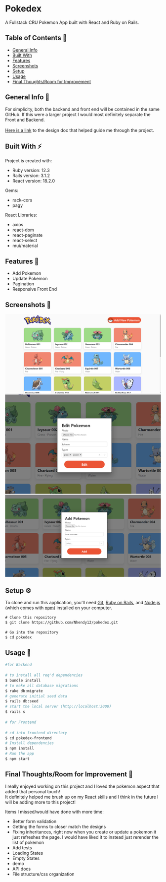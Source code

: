 # Pokedex

A Fullstack CRU Pokemon App built with React and Ruby on Rails.

## Table of Contents 📖
* [General Info](#general-info)
* [Built With](#built-with)
* [Features](#features)
* [Screenshots](#screenshots)
* [Setup](#setup)
* [Usage](#usage)
* [Final Thoughts/Room for Improvement](#final-thoughtsroom-for-improvement)

## General Info 📝
For simplicity, both the backend and front end will be contained in the same GitHub. If this were a larger project I would most definitely separate the Front and Backend.\
\
[Here is a link](DESIGN_DOC.pdf) to the design doc that helped guide me through the project.


## Built With ⚡️
Project is created with:
* Ruby version: 12.3
* Rails version: 3.1.2
* React version: 18.2.0

Gems:
* rack-cors
* pagy

React Libraries:
* axios
* react-dom
* react-paginate
* react-select
* mui/material

## Features 🎯
* Add Pokemon
* Update Pokemon
* Pagination
* Responsive Front End

## Screenshots 📸
![Screenshot](app/assets/images/pokemon-pics/screenshots/Screenshot1.png)
![Screenshot](app/assets/images/pokemon-pics/screenshots/Screenshot2.png)
![Screenshot](app/assets/images/pokemon-pics/screenshots/Screenshot3.png)

## Setup ⚙️
To clone and run this application, you'll need [Git](https://git-scm.com), [Ruby on Rails](https://www.tutorialspoint.com/ruby-on-rails/rails-installation.htm), and [Node.js](https://nodejs.org/en/download/) (which comes with [npm](http://npmjs.com)) installed on your computer.
```
# Clone this repository
$ git clone https://github.com/Nhendy12/pokedex.git

# Go into the repository
$ cd pokedex
```

## Usage 🚂

```bash
#for Backend

# to install all req'd dependencies
$ bundle install
# to make all database migrations
$ rake db:migrate
# generate initial seed data
$ rails db:seed
# start the local server (http://localhost:3000)
$ rails s

# for Frontend

# cd into frontend directory
$ cd pokedex-frontend
# Install dependencies
$ npm install
# Run the app
$ npm start
```

## Final Thoughts/Room for Improvement 🔔
I really enjoyed working on this project and I loved the pokemon aspect that added that personal touch!\
It definitely helped me brush up on my React skills and I think in the future I will be adding more to this project!

Items I missed/would have done with more time:
* Better form validation
* Getting the forms to closer match the designs
* Fixing inheritances, right now when you create or update a pokemon it just refreshes the page. I would have liked it to instead just rerender the list of pokemon
* Add tests
* Loading States
* Empty States
* demo
* API docs
* File structure/css organization
